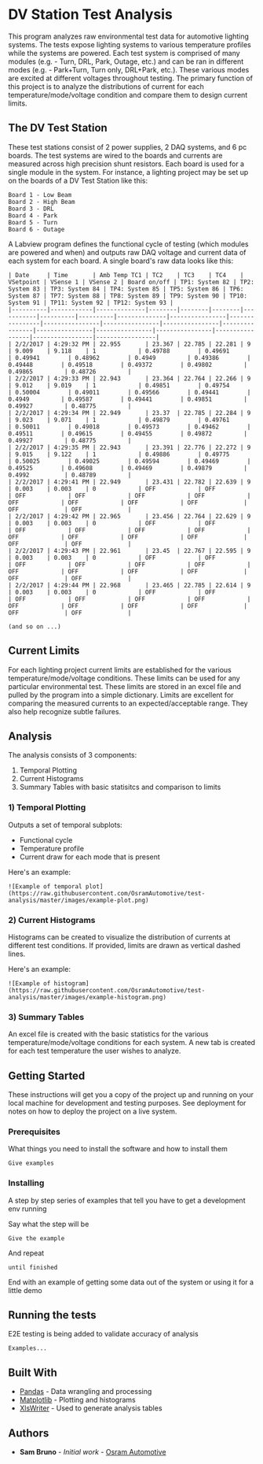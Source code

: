 # DV Station Test Analysis

This program analyzes raw environmental test data for automotive lighting systems. The tests expose lighting systems to various temperature profiles while the systems are powered. Each test system is comprised of many modules (e.g. - Turn, DRL, Park, Outage, etc.) and can be ran in different modes (e.g. - Park+Turn, Turn only, DRL+Park, etc.). These various modes are excited at different voltages throughout testing. The primary function of this project is to analyze the distributions of current for each temperature/mode/voltage condition and compare them to design current limits. 


## The DV Test Station
These test stations consist of 2 power supplies, 2 DAQ systems, and 6 pc boards. The test systems are wired to the boards and currents are measured across high precision shunt resistors. Each board is used for a single module in the system. For instance, a lighting project may be set up on the boards of a DV Test Station like this: 

```
Board 1 - Low Beam
Board 2 - High Beam
Board 3 - DRL
Board 4 - Park
Board 5 - Turn
Board 6 - Outage
```

A Labview program defines the functional cycle of testing (which modules are powered and when) and outputs raw DAQ voltage and current data of each system for each board. A single board's raw data looks like this: 
```
| Date     | Time       | Amb Temp TC1 | TC2    | TC3    | TC4    | VSetpoint | VSense 1 | VSense 2 | Board on/off | TP1: System 82 | TP2: System 83 | TP3: System 84 | TP4: System 85 | TP5: System 86 | TP6: System 87 | TP7: System 88 | TP8: System 89 | TP9: System 90 | TP10: System 91 | TP11: System 92 | TP12: System 93 |
|----------|------------|--------------|--------|--------|--------|-----------|----------|----------|--------------|----------------|----------------|----------------|----------------|----------------|----------------|----------------|----------------|----------------|-----------------|-----------------|-----------------|
| 2/2/2017 | 4:29:32 PM | 22.955       | 23.367 | 22.785 | 22.281 | 9         | 9.009    | 9.118    | 1            | 0.49788        | 0.49691        | 0.49941        | 0.48962        | 0.4949         | 0.49386        | 0.49448        | 0.49518        | 0.49372        | 0.49802         | 0.49865         | 0.48726         |
| 2/2/2017 | 4:29:33 PM | 22.943       | 23.364 | 22.764 | 22.266 | 9         | 9.012    | 9.019    | 1            | 0.49851        | 0.49754        | 0.50004        | 0.49011        | 0.49566        | 0.49441        | 0.4949         | 0.49587        | 0.49441        | 0.49851         | 0.49927         | 0.48775         |
| 2/2/2017 | 4:29:34 PM | 22.949       | 23.37  | 22.785 | 22.284 | 9         | 9.023    | 9.071    | 1            | 0.49879        | 0.49761        | 0.50011        | 0.49018        | 0.49573        | 0.49462        | 0.49511        | 0.49615        | 0.49455        | 0.49872         | 0.49927         | 0.48775         |
| 2/2/2017 | 4:29:35 PM | 22.943       | 23.391 | 22.776 | 22.272 | 9         | 9.015    | 9.122    | 1            | 0.49886        | 0.49775        | 0.50025        | 0.49025        | 0.49594        | 0.49469        | 0.49525        | 0.49608        | 0.49469        | 0.49879         | 0.4992          | 0.48789         |
| 2/2/2017 | 4:29:41 PM | 22.949       | 23.431 | 22.782 | 22.639 | 9         | 0.003    | 0.003    | 0            | OFF            | OFF            | OFF            | OFF            | OFF            | OFF            | OFF            | OFF            | OFF            | OFF             | OFF             | OFF             |
| 2/2/2017 | 4:29:42 PM | 22.965       | 23.456 | 22.764 | 22.629 | 9         | 0.003    | 0.003    | 0            | OFF            | OFF            | OFF            | OFF            | OFF            | OFF            | OFF            | OFF            | OFF            | OFF             | OFF             | OFF             |
| 2/2/2017 | 4:29:43 PM | 22.961       | 23.45  | 22.767 | 22.595 | 9         | 0.003    | 0.003    | 0            | OFF            | OFF            | OFF            | OFF            | OFF            | OFF            | OFF            | OFF            | OFF            | OFF             | OFF             | OFF             |
| 2/2/2017 | 4:29:44 PM | 22.968       | 23.465 | 22.785 | 22.614 | 9         | 0.003    | 0.003    | 0            | OFF            | OFF            | OFF            | OFF            | OFF            | OFF            | OFF            | OFF            | OFF            | OFF             | OFF             | OFF             |

(and so on ...)

```

## Current Limits
For each lighting project current limits are established for the various temperature/mode/voltage conditions. These limits can be used for any particular environmental test. These limits are stored in an excel file and pulled by the program into a simple dictionary. Limits are excellent for comparing the measured currents to an expected/acceptable range. They also help recognize subtle failures. 

## Analysis

The analysis consists of 3 components:
1. Temporal Plotting
2. Current Histograms
3. Summary Tables with basic statisitcs and comparison to limits 

### 1) Temporal Plotting
Outputs a set of temporal subplots:
* Functional cycle
* Temperature profile
* Current draw for each mode that is present

Here's an example: 
```
![Example of temporal plot](https://raw.githubusercontent.com/OsramAutomotive/test-analysis/master/images/example-plot.png)
```

### 2) Current Histograms
Histograms can be created to visualize the distribution of currents at different test conditions. If provided, limits are drawn as vertical dashed lines. 

Here's an example: 
```
![Example of histogram](https://raw.githubusercontent.com/OsramAutomotive/test-analysis/master/images/example-histogram.png)
```

### 3) Summary Tables
An excel file is created with the basic statistics for the various temperature/mode/voltage conditions for each system. A new tab is created for each test temperature the user wishes to analyze. 

## Getting Started

These instructions will get you a copy of the project up and running on your local machine for development and testing purposes. See deployment for notes on how to deploy the project on a live system.

### Prerequisites

What things you need to install the software and how to install them

```
Give examples
```

### Installing

A step by step series of examples that tell you have to get a development env running

Say what the step will be

```
Give the example
```

And repeat

```
until finished
```

End with an example of getting some data out of the system or using it for a little demo

## Running the tests

E2E testing is being added to validate accuracy of analysis

```
Examples...
```


## Built With

* [Pandas](http://pandas.pydata.org/) - Data wrangling and processing
* [Matplotlib](http://matplotlib.org/) - Plotting and histograms
* [XlsWriter](http://xlsxwriter.readthedocs.io/) - Used to generate analysis tables


## Authors

* **Sam Bruno** - *Initial work* - [Osram Automotive](https://github.com/OsramAutomotive)
